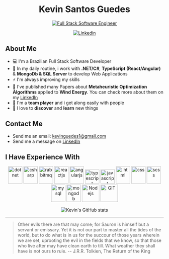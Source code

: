 <div align="center">
<h1> Kevin Santos Guedes </h1>

[![Full Stack Software Engineer](https://readme-typing-svg.demolab.com?font=Fira+Code&weight=500&size=27&duration=2000&pause=2000&width=472&height=51&lines=Full+Stack+Software+Developer+)](https://git.io/typing-svg)

[![Linkedin](https://img.shields.io/badge/linkedin-0077B5?style=for-the-badge&logo=linkedin&logoColor=white)](https://www.linkedin.com/in/kevinsantosguedes/)
</div>

## About Me
- 💻 I'm a Brazilian Full Stack Software Developer
- 📝 In my daily routine, i work with **.NET/C#**, **TypeScript (React/Angular)** & **MongoDb & SQL Server** to develop Web Applications
- ⚡ I'm always improving my skills
- 🧠 I've published many Papers about **Metaheuristic Optimization Algorithms** applied to **Wind Energy**. You can check more about them on my [LinkedIn](https://www.linkedin.com/in/kevinsantosguedes/)
- 🍻 I'm a **team player** and i get along easily with people
- 💖 I love to **discover** and **learn** new things

## Contact Me
- Send me an email: [kevinguedes1@gmail.com](mailto:kevinguedes1@gmail.com)
- Send me a message on [LinkedIn](https://www.linkedin.com/in/kevinsantosguedes/)

## I Have Experience With
<div align="center">
  <img src="https://www.vectorlogo.zone/logos/dotnet/dotnet-icon.svg" alt="dotnet" width="45" height="55"/>
  <img src="https://raw.githubusercontent.com/jmnote/z-icons/master/svg/csharp.svg" alt="csharp" width="45" height="55"/>
  <img src="https://www.vectorlogo.zone/logos/rabbitmq/rabbitmq-icon.svg" alt="rabbitmq" width="45" height="55"/>
  <img src="https://www.vectorlogo.zone/logos/reactjs/reactjs-icon.svg" alt="reactjs" width="45" height="55"/>
  <img src="https://www.vectorlogo.zone/logos/angular/angular-icon.svg" alt="angularjs" width="45" height="55"/>
  <img src="https://www.vectorlogo.zone/logos/typescriptlang/typescriptlang-icon.svg" alt="typescript" width="45" height="45"/>
  <img src="https://raw.githubusercontent.com/jmnote/z-icons/master/svg/javascript.svg" alt="javascript" width="45" height="45"/>
  <img src="https://www.vectorlogo.zone/logos/w3_html5/w3_html5-icon.svg" alt="html" width="45" height="55"/>
  <img src="https://www.vectorlogo.zone/logos/w3_css/w3_css-icon.svg" alt="css" width="45" height="55"/>
  <img src="https://www.vectorlogo.zone/logos/sass-lang/sass-lang-icon.svg" alt="scss" width="45" height="55"/>
  <img src="https://www.vectorlogo.zone/logos/mysql/mysql-icon.svg" alt="mysql" width="45" height="55"/>
  <img src="https://www.vectorlogo.zone/logos/mongodb/mongodb-icon.svg" alt="mongodb" width="45" height="55"/>
  <img src="https://www.vectorlogo.zone/logos/nodejs/nodejs-icon.svg" alt="Nodejs" width="55" height="55"/>
  <img src="https://www.vectorlogo.zone/logos/git-scm/git-scm-icon.svg" alt="GIT" width="55" height="55"/> 
</div>

<div align="center">
  
  ![Kevin's GitHub stats](https://github-readme-stats.vercel.app/api/top-langs/?username=kevinguedes&show_icons=true&theme=github_dark&layout=compact&langs_count=5&hide_border=true)
  
</div>

------

> Other evils there are that may come; for Sauron is himself but a servant or emissary. Yet it is not our part to master all the tides of the world, but to do what is in us for the succour of those years wherein we are set, uprooting the evil in the fields that we know, so that those who live after may have clean earth to till. What weather they shall have is not ours to rule. 
-- J.R.R. Tolkien, The Return of the King
